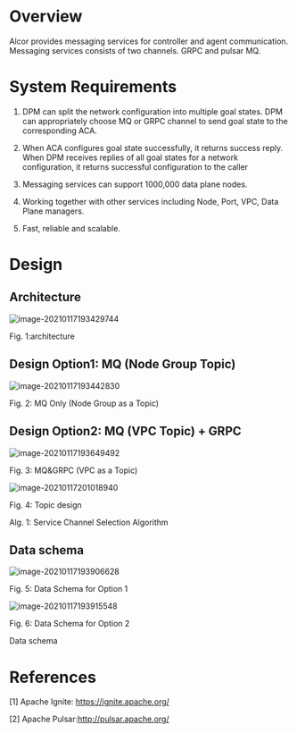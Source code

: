 # Overview

Alcor provides messaging services for controller and agent communication. Messaging services consists of two channels. GRPC and pulsar MQ.

# System Requirements

1. DPM can split the network configuration into multiple goal states. DPM can appropriately choose MQ or GRPC channel to send goal state to the corresponding ACA.

2. When ACA configures goal state successfully, it returns success reply. When DPM receives replies of all goal states for a network configuration, it returns successful configuration to the caller

3. Messaging services can support 1000,000 data plane nodes.

4. Working together with other services including Node, Port, VPC, Data Plane managers.

5. Fast, reliable and scalable.



# Design

## Architecture

![image-20210117193429744](Overview.assets/image-20210117193429744.png)

Fig. 1:architecture

## Design Option1: MQ (Node Group Topic)

![image-20210117193442830](Overview.assets/image-20210117193442830.png)

Fig. 2: MQ Only (Node Group as a Topic)

## Design Option2: MQ (VPC Topic) + GRPC

![image-20210117193649492](Overview.assets/image-20210117193649492.png)

Fig. 3: MQ&GRPC (VPC as a Topic) 

![image-20210117201018940](Overview.assets/image-20210117201018940.png)

Fig. 4: Topic design

Alg. 1: Service Channel Selection Algorithm

## Data schema

![image-20210117193906628](Overview.assets/image-20210117193906628.png)

Fig. 5: Data Schema for Option 1

![image-20210117193915548](Overview.assets/image-20210117193915548.png)

Fig. 6: Data Schema for Option 2

Data schema

# References

[1] Apache Ignite: https://ignite.apache.org/

[2] Apache Pulsar:http://pulsar.apache.org/